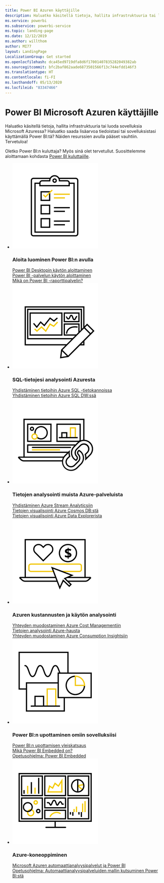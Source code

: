 ```yaml
---
title: Power BI Azuren käyttäjille
description: Haluatko käsitellä tietoja, hallita infrastruktuuria tai luoda sovelluksia Microsoft Azuressa?
ms.service: powerbi
ms.subservice: powerbi-service
ms.topic: landing-page
ms.date: 12/12/2019
ms.author: willthom
author: MI77
layout: LandingPage
LocalizationGroup: Get started
ms.openlocfilehash: dca45ed9719dfa8d6f17001407835282049382ab
ms.sourcegitcommit: bfc2baf862aade6873501566f13c744efdd146f3
ms.translationtype: HT
ms.contentlocale: fi-FI
ms.lasthandoff: 05/13/2020
ms.locfileid: "83347466"
---
```

# <a name="power-bi-for-microsoft-azure-users"></a>Power BI Microsoft Azuren käyttäjille 

Haluatko käsitellä tietoja, hallita infrastruktuuria tai luoda sovelluksia Microsoft Azuressa? Haluatko saada lisäarvoa tiedoistasi tai sovelluksistasi käyttämällä Power BI:tä? Näiden resurssien avulla pääset vauhtiin. Tervetuloa!

Oletko Power BI:n kuluttaja? Myös sinä olet tervetullut. Suosittelemme aloittamaan kohdasta [Power BI kuluttajille](../consumer/index.yml).

<ul class="panelContent cardsF"> 
            <li> 
                  <div class="cardSize"> 
                        <div class="cardPadding"> 
                              <div class="card"> 
                                    <div class="cardImageOuter">
                                          <div class="cardImage">
                                                <img alt="Get started creating with Power BI" src="media/power-bi-creator-landing/power-bi-designer-get-started.svg" data-linktype="relative-path">
                                          </div>
                                    </div>
                                    <div class="cardText"> 
                                          <h3>Aloita luominen Power BI:n avulla</h3> 
                                          <p></p>
                                               <a href="../fundamentals/desktop-what-is-desktop.md">Power BI Desktopin käytön aloittaminen</a><br/> 
                                               <a href="../fundamentals/power-bi-overview.md">Power BI -palvelun käytön aloittaminen</a><br/> 
                                               <a href="../report-server/get-started.md">Mikä on Power BI -raporttipalvelin?</a>
                                    </div> 
                              </div> 
                        </div> 
                  </div> 
            </li>
            <li> 
                  <div class="cardSize"> 
                        <div class="cardPadding"> 
                              <div class="card"> 
                                    <div class="cardImageOuter">
                                          <div class="cardImage">
                                                <img alt="Analyze your SQL data from Azure" src="media/power-bi-creator-landing/power-bi-designer-transform-shape-data.svg" data-linktype="relative-path">
                                          </div>
                                    </div>
                                    <div class="cardText"> 
                                          <h3>SQL-tietojesi analysointi Azuresta</h3> 
                                          <p></p>
                                                <a href="service-azure-sql-database-with-direct-connect.md">Yhdistäminen tietoihin Azure SQL -tietokannoissa</a><br/> 
                                                <a href="service-azure-sql-data-warehouse-with-direct-connect.md">Yhdistäminen tietoihin Azure SQL DW:ssä</a> 
                                    </div> 
                              </div> 
                        </div> 
                  </div> 
            </li>
            <li> 
                  <div class="cardSize"> 
                        <div class="cardPadding"> 
                              <div class="card"> 
                                    <div class="cardImageOuter">
                                          <div class="cardImage">
                                                <img alt="Analyze data from other Azure services" src="media/power-bi-creator-landing/power-bi-designer-connect-data.svg" data-linktype="relative-path">
                                          </div>
                                    </div>
                                    <div class="cardText"> 
                                          <h3>Tietojen analysointi muista Azure-palveluista</h3> 
                                          <p></p>
                                                <a href="https://docs.microsoft.com/azure/stream-analytics/stream-analytics-power-bi-dashboard">Yhdistäminen Azure Stream Analyticsiin</a><br/> 
                                                <a href="https://docs.microsoft.com/azure/cosmos-db/powerbi-visualize">Tietojen visualisointi Azure Cosmos DB:stä</a><br/> 
                                                <a href="https://docs.microsoft.com/azure/data-explorer/visualize-power-bi">Tietojen visualisointi Azure Data Explorerista</a>
                                    </div> 
                              </div> 
                        </div> 
                  </div> 
            </li>
            <li> 
                  <div class="cardSize"> 
                        <div class="cardPadding"> 
                              <div class="card"> 
                                    <div class="cardImageOuter">
                                          <div class="cardImage">
                                                <img alt="Analyze your Azure costs and usage" src="media/power-bi-creator-landing/power-bi-designer-licensing.svg" data-linktype="relative-path">
                                          </div>
                                    </div>
                                    <div class="cardText"> 
                                          <h3>Azuren kustannusten ja käytön analysointi</h3> 
                                          <p></p>
                                                <a href="desktop-connect-azure-cost-management.md">Yhteyden muodostaminen Azure Cost Managementiin</a><br/> 
                                                <a href="service-connect-to-azure-search.md">Tietojen analysointi Azure-hausta</a><br/> 
                                                <a href="desktop-connect-azure-consumption-insights.md">Yhteyden muodostaminen Azure Consumption Insightsiin</a>
                                    </div> 
                              </div> 
                        </div> 
                  </div> 
            </li>
            <li> 
                  <div class="cardSize"> 
                        <div class="cardPadding"> 
                              <div class="card"> 
                                    <div class="cardImageOuter">
                                          <div class="cardImage">
                                                <img alt="Embedding Power BI in your own applications" src="media/power-bi-creator-landing/power-bi-designer-modeling-data-relationships.svg" data-linktype="relative-path">
                                          </div>
                                    </div>
                                    <div class="cardText"> 
                                          <h3>Power BI:n upottaminen omiin sovelluksiisi</h3> 
                                          <p></p>
                                                <a href="../developer/embedded/embedding.md">Power BI:n upottamisen yleiskatsaus</a><br/>
                                                <a href="../developer/embedded/azure-pbie-what-is-power-bi-embedded.md">Mikä Power BI Embedded on?</a><br/> 
                                                <a href="../developer/embedded/embed-sample-for-customers.md">Opetusohjelma: Power BI Embedded </a> 
                                    </div> 
                              </div> 
                        </div> 
                  </div> 
            </li>
            <li> 
                  <div class="cardSize"> 
                        <div class="cardPadding"> 
                              <div class="card"> 
                                    <div class="cardImageOuter">
                                          <div class="cardImage">
                                                <img alt="Azure Machine Learning" src="media/power-bi-creator-landing/power-bi-designer-create-reports-visuals-dashboards.svg" data-linktype="relative-path">
                                          </div>
                                    </div>
                                    <div class="cardText"> 
                                          <h3>Azure-koneoppiminen</h3> 
                                          <p></p>
                                                <a href="../transform-model/service-machine-learning-integration.md">Microsoft Azuren automaattianalyysipalvelut ja Power BI</a><br/> 
                                                <a href="service-tutorial-invoke-machine-learning-model.md">Opetusohjelma: Automaattianalyysipalveluiden mallin kutsuminen Power BI:stä</a><br/> 
                                    </div> 
                              </div> 
                        </div> 
                  </div> 
            </li>
</ul>
